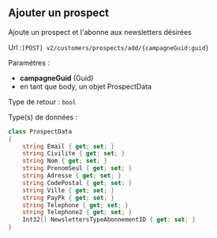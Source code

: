 ## <span id='ajoutprospect'>Ajouter un prospect</span>

Ajoute un prospect et l'abonne aux newsletters désirées

Url :`[POST] v2/customers/prospects/add/{campagneGuid:guid}`

Paramètres : 

- **campagneGuid** (Guid)
- en tant que body, un objet ProspectData

Type de retour : `bool`

Type(s) de données :

```csharp
class ProspectData
{
	string Email { get; set; }
	string Civilite { get; set; }
	string Nom { get; set; }
	string PrenomSeul { get; set; }
	string Adresse { get; set; }
	string CodePostal { get; set; }
	string Ville { get; set; }
	string PayPk { get; set; }
	string Telephone { get; set; }
	string Telephone2 { get; set; }
	Int32[] NewslettersTypeAbonnementID { get; set; }
}

```
